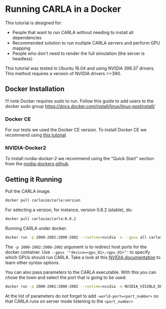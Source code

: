 <h1>Running CARLA in a Docker </h1>

This tutorial is designed for:

  * People that want to run CARLA without needing to install all dependencies
  * Recommended solution to run multiple CARLA servers and perform GPU mapping
  * People who don't need to render the full simulation (the server is headless)

This tutorial was tested in Ubuntu 16.04 and using NVIDIA 396.37 drivers.
This method requires a version of NVIDIA drivers >=390.


## Docker Installation

!!! note
    Docker requires sudo to run. Follow this guide to add users to the docker sudo
    group <https://docs.docker.com/install/linux/linux-postinstall/>

### Docker CE

For our tests we used the Docker CE version.
To install Docker CE we recommend using [this tutorial][tutoriallink]

[tutoriallink]: https://docs.docker.com/install/linux/docker-ce/ubuntu/#extra-steps-for-aufs

### NVIDIA-Docker2

To install nvidia-docker-2 we recommend using the "Quick Start"
section from the [nvidia-dockers github](https://github.com/NVIDIA/nvidia-docker).

## Getting it Running

Pull the CARLA image.

```sh
docker pull carlasim/carla:version
```

For selecting a version, for instance, version 0.8.2 (stable), do:

```sh
docker pull carlasim/carla:0.8.2
```

Running CARLA under docker:

```sh
docker run -p 2000-2002:2000-2002 --runtime=nvidia -e --gpus all carlasim/carla:0.8.4
```

The `-p 2000-2002:2000-2002` argument is to redirect host ports for the docker container.
Use `--gpus '"device=<gpu_01>,<gpu_02>"'` to specify which GPUs should run CARLA. Take a look at this [NVIDIA documentation](https://github.com/NVIDIA/nvidia-docker) to learn other syntax options.

You can also pass parameters to the CARLA executable. With this you can chose the town and
select the port that is going to be used:

```sh
docker run -p 2000-2002:2000-2002 --runtime=nvidia -e NVIDIA_VISIBLE_DEVICES=0 carlasim/carla:0.8.4 /bin/bash CarlaUE4.sh  < Your list of parameters >
```

At the list of parameters do not forget to add `-world-port=<port_number>` so that CARLA runs on server mode
listening to the `<port_number>`

